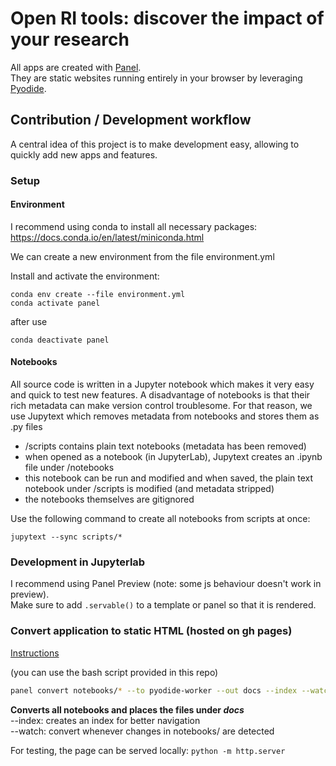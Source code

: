 # Open RI tools: discover the impact of your research

All apps are created with [Panel](https://panel.holoviz.org/).\
They are static websites running entirely in your browser by leveraging [Pyodide](https://pyodide.org/en/stable/).

## Contribution / Development workflow

A central idea of this project is to make development easy, allowing to quickly add new apps and features.

### Setup

#### Environment

I recommend using conda to install all necessary packages:
https://docs.conda.io/en/latest/miniconda.html

We can create a new environment from the file environment.yml

Install and activate the environment:
```
conda env create --file environment.yml
conda activate panel
```
after use
```
conda deactivate panel
```

#### Notebooks

All source code is written in a Jupyter notebook which makes it very easy and quick to test new features.
A disadvantage of notebooks is that their rich metadata can make version control troublesome.
For that reason, we use Jupytext which removes metadata from notebooks and stores them as .py files


- /scripts contains plain text notebooks (metadata has been removed)
- when opened as a notebook (in JupyterLab), Jupytext creates an .ipynb file under /notebooks
- this notebook can be run and modified and when saved, the plain text notebook under /scripts is modified (and metadata stripped)
- the notebooks themselves are gitignored

Use the following command to create all notebooks from scripts at once:
```
jupytext --sync scripts/*
```

### Development in Jupyterlab

I recommend using Panel Preview (note: some js behaviour doesn't work in preview).\
Make sure to add `.servable()` to a template or panel so that it is rendered.

### Convert application to static HTML (hosted on gh pages)

[Instructions](https://panel.holoviz.org/how_to/wasm/convert.html)

(you can use the bash script provided in this repo)
```bash
panel convert notebooks/* --to pyodide-worker --out docs --index --watch
```
**Converts all notebooks and places the files under _docs_**\
--index: creates an index for better navigation\
--watch: convert whenever changes in notebooks/ are detected

For testing, the page can be served locally:
`python -m http.server`


